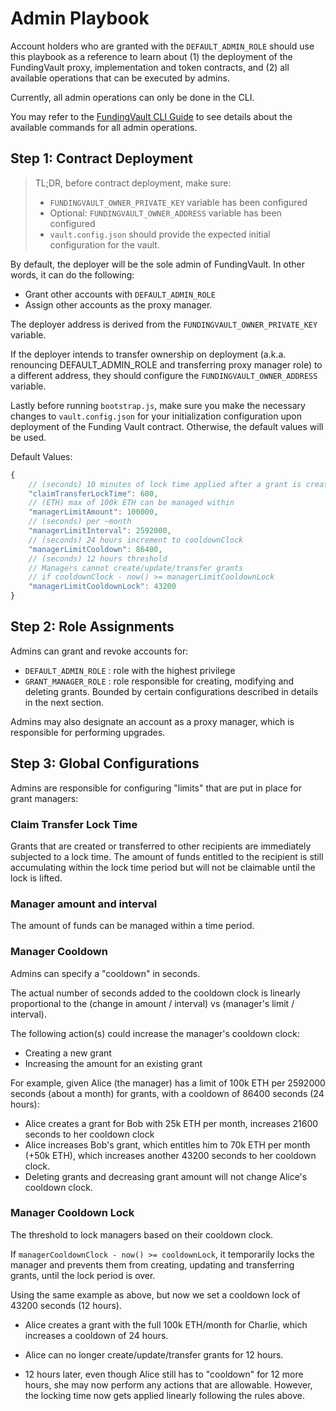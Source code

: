 # Admin Playbook

Account holders who are granted with the `DEFAULT_ADMIN_ROLE` should use this playbook as a reference to learn about (1) the deployment of the FundingVault proxy, implementation and token contracts, and (2) all available operations that can be executed by admins.

Currently, all admin operations can only be done in the CLI.

You may refer to the [FundingVault CLI Guide](../fundingvault/README.md) to see details about the available commands for all admin operations.

## Step 1: Contract Deployment

> TL;DR, before contract deployment, make sure:
> 
> - `FUNDINGVAULT_OWNER_PRIVATE_KEY` variable has been configured
> - Optional: `FUNDINGVAULT_OWNER_ADDRESS` variable has been configured
> - `vault.config.json` should provide the expected initial configuration for the vault.

By default, the deployer will be the sole admin of FundingVault. In other words, it can do the following:
- Grant other accounts with `DEFAULT_ADMIN_ROLE`
- Assign other accounts as the proxy manager.

The deployer address is derived from the `FUNDINGVAULT_OWNER_PRIVATE_KEY` variable.

If the deployer intends to transfer ownership on deployment (a.k.a. renouncing DEFAULT_ADMIN_ROLE and transferring proxy manager role) to a different address, they should configure the `FUNDINGVAULT_OWNER_ADDRESS` variable.

Lastly before running `bootstrap.js`, make sure you make the necessary changes to `vault.config.json` for your initialization configuration upon deployment of the Funding Vault contract. Otherwise, the default values will be used.

Default Values:
```javascript
{   
    // (seconds) 10 minutes of lock time applied after a grant is created or transferred
    "claimTransferLockTime": 600,
    // (ETH) max of 100k ETH can be managed within
    "managerLimitAmount": 100000,
    // (seconds) per ~month
    "managerLimitInterval": 2592000,
    // (seconds) 24 hours increment to cooldownClock
    "managerLimitCooldown": 86400,
    // (seconds) 12 hours threshold
    // Managers cannot create/update/transfer grants 
    // if cooldownClock - now() >= managerLimitCooldownLock
    "managerLimitCooldownLock": 43200
}
```

## Step 2: Role Assignments

Admins can grant and revoke accounts for:
- `DEFAULT_ADMIN_ROLE` : role with the highest privilege
- `GRANT_MANAGER_ROLE` : role responsible for creating, modifying and deleting grants. Bounded by certain configurations described in details in the next section.

Admins may also designate an account as a proxy manager, which is responsible for performing upgrades.

## Step 3: Global Configurations

Admins are responsible for configuring "limits" that are put in place for grant managers:

### Claim Transfer Lock Time

Grants that are created or transferred to other recipients are immediately subjected to a lock time. The amount of funds entitled to the recipient is still accumulating within the lock time period but will not be claimable until the lock is lifted.

### Manager amount and interval

The amount of funds can be managed within a time period.

### Manager Cooldown

Admins can specify a "cooldown" in seconds.

The actual number of seconds added to the cooldown clock is linearly proportional to the (change in amount / interval) vs (manager's limit / interval).

The following action(s) could increase the manager's cooldown clock:

- Creating a new grant
- Increasing the amount for an existing grant

For example, given Alice (the manager) has a limit of 100k ETH per 2592000 seconds (about a month) for grants, with a cooldown of 86400 seconds (24 hours):

- Alice creates a grant for Bob with 25k ETH per month, increases 21600 seconds to her cooldown clock
- Alice increases Bob's grant, which entitles him to 70k ETH per month (+50k ETH), which increases another 43200 seconds to her cooldown clock.
- Deleting grants and decreasing grant amount will not change Alice's cooldown clock.

### Manager Cooldown Lock

The threshold to lock managers based on their cooldown clock.

If `managerCooldownClock - now() >= cooldownLock`, it temporarily locks the manager and prevents them from creating, updating and transferring grants, until the lock period is over.

Using the same example as above, but now we set a cooldown lock of 43200 seconds (12 hours).

- Alice creates a grant with the full 100k ETH/month for Charlie, which increases a cooldown of 24 hours.

- Alice can no longer create/update/transfer grants for 12 hours.

- 12 hours later, even though Alice still has to "cooldown" for 12 more hours, she may now perform any actions that are allowable. However, the locking time now gets applied linearly following the rules above.